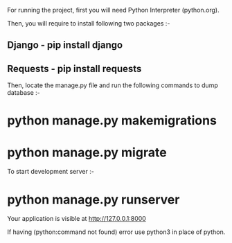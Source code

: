 For running the project, first you will need Python Interpreter (python.org). 


Then, you will require to install following two packages :-


## Django - pip install django

## Requests - pip install requests

Then, locate the manage.py file and run the following commands to dump database :-


# python manage.py makemigrations

# python manage.py migrate


To start development server :-


# python manage.py runserver



Your application is visible at http://127.0.0.1:8000



If having (python:command not found) error use python3 in place of python. 
